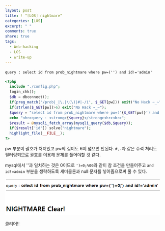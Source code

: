 ```yaml
---
layout: post
title: ! "[LOS] nightmare"
categories: [LOS]
excerpt: " "
comments: true
share: true
tags:
  - Web-hacking
  - LOS
  - write-up
---
```


`query : select id from prob_nightmare where pw=('') and id!='admin'`

```php
<?php 
  include "./config.php"; 
  login_chk(); 
  $db = dbconnect(); 
  if(preg_match('/prob|_|\.|\(\)|#|-/i', $_GET[pw])) exit("No Hack ~_~"); 
  if(strlen($_GET[pw])>6) exit("No Hack ~_~"); 
  $query = "select id from prob_nightmare where pw=('{$_GET[pw]}') and id!='admin'"; 
  echo "<hr>query : <strong>{$query}</strong><hr><br>"; 
  $result = @mysqli_fetch_array(mysqli_query($db,$query)); 
  if($result['id']) solve("nightmare"); 
  highlight_file(__FILE__); 
?>
```

pw 부분이 괄호가 쳐져있고 pw의 길이도 6이 넘으면 안된다.
`#,-`과 같은 주석 처리도 필터링되므로 괄호를 이용해 문제를 풀어야할 것 같다.

mysql에서 ''과 일치하는 것은 0이므로 `')=0;%00`와 같이 참 조건을 만들어주고
`and id!=admin` 부분을 생략하도록 세미콜론과 null 문자를 넣어줌으로써 풀 수 있다.

![](/assets/posts/los/nightmare_clear.png)

클리어!!
